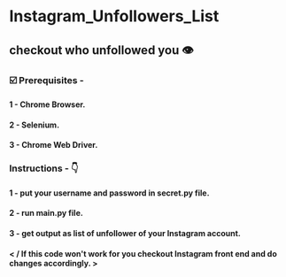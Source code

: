 # Instagram_Unfollowers_List  
## checkout who unfollowed you  👁

### ☑️ Prerequisites -
#### 1 - Chrome Browser.  
#### 2 - Selenium.  
#### 3 - Chrome Web Driver.  

### Instructions - 👇
#### 1 - put your username and password in secret.py file.  
#### 2 - run main.py file.  
#### 3 - get output as list of unfollower of your Instagram account.  

#### < / If this code won't work for you checkout Instagram front end and do changes accordingly. >
